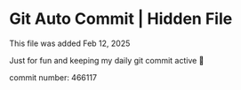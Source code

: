 # Git Auto Commit | Hidden File

This file was added Feb 12, 2025

Just for fun and keeping my daily git commit active 🤪

commit number: 466117
